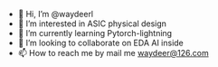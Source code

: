 - 👋 Hi, I’m @waydeerl
- 👀 I’m interested in ASIC physical design
- 🌱 I’m currently learning Pytorch-lightning
- 💞️ I’m looking to collaborate on EDA AI inside
- 📫 How to reach me by mail me waydeer@126.com

<!---
waydeerl/waydeerl is a ✨ special ✨ repository because its `README.md` (this file) appears on your GitHub profile.
You can click the Preview link to take a look at your changes.
--->
